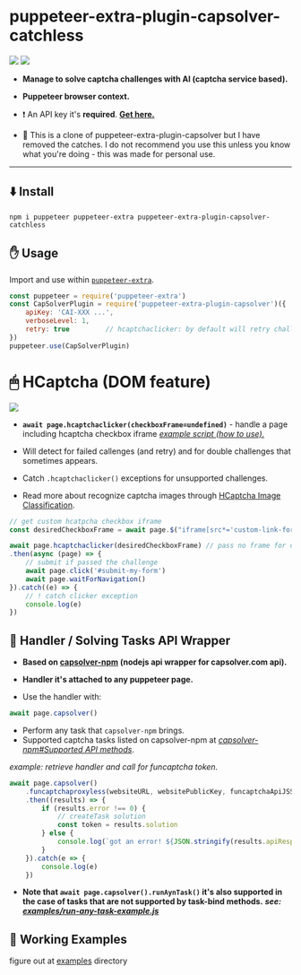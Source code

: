 # puppeteer-extra-plugin-capsolver-catchless
[![](https://img.shields.io/badge/1.1.2-puppeteer--extra--plugin--capsolver-darkgreen?logo=npm&logoColor=white)](https://www.npmjs.com/package/puppeteer-extra-plugin-capsolver)
[![](https://img.shields.io/badge/documentation-docs.capsolver.com-darkgreen)](https://docs.capsolver.com/guide/getting-started.html)

- **Manage to solve captcha challenges with AI (captcha service based).**
- **Puppeteer browser context.**
- ❗ An API key it's **required**. [**Get here.**](https://dashboard.capsolver.com/passport/register?inviteCode=CHhA_5os)

- 🐞 This is a clone of puppeteer-extra-plugin-capsolver but I have removed the catches. I do not recommend you use this unless you know what you're doing - this was made for personal use.

---

⬇️ Install
-
    npm i puppeteer puppeteer-extra puppeteer-extra-plugin-capsolver-catchless

✋ Usage
-
Import and use within [`puppeteer-extra`](https://github.com/berstend/puppeteer-extra).

```javascript 
const puppeteer = require('puppeteer-extra')
const CapSolverPlugin = require('puppeteer-extra-plugin-capsolver')({
    apiKey: 'CAI-XXX ...',
    verboseLevel: 1,
    retry: true         // hcaptchaclicker: by default will retry challenges 
})
puppeteer.use(CapSolverPlugin)
 ```

# 🖱 HCaptcha (DOM feature)
![](https://raw.githubusercontent.com/0qwertyy/puppeteer-extra-plugin-capsolver/master/examples/puppeteer.gif)

- **`await page.hcaptchaclicker(checkboxFrame=undefined)`**  - handle a page including hcaptcha checkbox iframe *[example script (how to use).](https://github.com/0qwertyy/puppeteer-extra-plugin-capsolver/blob/master/examples/hcaptchaclicker-multiple-demo.js)*

- Will detect for failed callenges (and retry) and for double challenges that sometimes appears.

- Catch `.hcaptchaclicker()` exceptions for unsupported challenges.
- Read more about recognize captcha images through [HCaptcha Image Classification](https://docs.capsolver.com/guide/recognition/HCaptchaClassification.html).

```javascript
// get custom hcatpcha checkbox iframe
const desiredCheckboxFrame = await page.$("iframe[src*='custom-link-for-iframe-selector']")

await page.hcaptchaclicker(desiredCheckboxFrame) // pass no frame for detect the first on the page
.then(async (page) => {
    // submit if passed the challenge
    await page.click('#submit-my-form')
    await page.waitForNavigation()
}).catch((e) => {
    // ! catch clicker exception
    console.log(e)
})
```

📖 Handler / Solving Tasks API Wrapper
-

- **Based on [capsolver-npm](https://github.com/0qwertyy/capsolver-npm) (nodejs api wrapper for capsolver.com api).**
- **Handler it's attached to any puppeteer page.**

- Use the handler with:
```javascript
await page.capsolver()
```
- Perform any task that `capsolver-npm` brings.
- Supported captcha tasks listed on capsolver-npm at [*capsolver-npm#Supported API methods*](https://github.com/0qwertyy/puppeteer-extra-plugin-capsolver/blob/master/examples/run-any-task-example.js).

*example: retrieve handler and call for funcaptcha token.*
```javascript
await page.capsolver()
    .funcaptchaproxyless(websiteURL, websitePublicKey, funcaptchaApiJSSubdomain) // see required parametes by https://github.com/0qwertyy/capsolver-npm#-supported-captcha-tasks
    .then((results) => {
        if (results.error !== 0) {
            // createTask solution
            const token = results.solution
        } else {
            console.log(`got an error! ${JSON.stringify(results.apiResponse)}`)
        }
    }).catch(e => {
        console.log(e)
    })
```

- **Note that `await page.capsolver().runAynTask()` it's also supported in the case of tasks that are not supported by task-bind methods.**
  ***see: [examples/run-any-task-example.js](https://github.com/0qwertyy/puppeteer-extra-plugin-capsolver/blob/master/examples/solve-tasks/run-any-task-example.js)***

📁 Working Examples
-

figure out at [examples](https://github.com/0qwertyy/puppeteer-extra-plugin-capsolver/blob/master/examples/) directory
